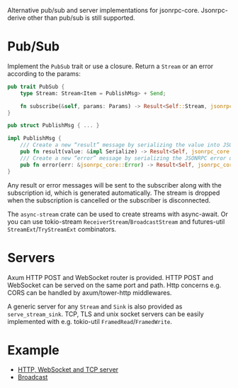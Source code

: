 Alternative pub/sub and server implementations for jsonrpc-core. Jsonrpc-derive
other than pub/sub is still supported.

# Pub/Sub

Implement the `PubSub` trait or use a closure. Return a `Stream` or an error
according to the params:

```rust
pub trait PubSub {
    type Stream: Stream<Item = PublishMsg> + Send;

    fn subscribe(&self, params: Params) -> Result<Self::Stream, jsonrpc_core::Error>;
}

pub struct PublishMsg { ... }

impl PublishMsg {
    /// Create a new “result” message by serializing the value into JSON.
    pub fn result(value: &impl Serialize) -> Result<Self, jsonrpc_core::serde_json::Error>;
    /// Create a new “error” message by serializing the JSONRPC error object.
    pub fn error(err: &jsonrpc_core::Error) -> Result<Self, jsonrpc_core::serde_json::Error>;
}
```

Any result or error messages will be sent to the subscriber along with the
subscription id, which is generated automatically. The stream is dropped when
the subscription is cancelled or the subscriber is disconnected.

The `async-stream` crate can be used to create streams with async-await. Or you
can use tokio-stream `ReceiverStream`/`BroadcastStream` and futures-util
`StreamExt`/`TryStreamExt` combinators.

# Servers

Axum HTTP POST and WebSocket router is provided. HTTP POST and WebSocket can be
served on the same port and path. Http concerns e.g. CORS can be handled by
axum/tower-http middlewares.

A generic server for any `Stream` and `Sink` is also provided as
`serve_stream_sink`. TCP, TLS and unix socket servers can be easily implemented
with e.g. tokio-util `FramedRead`/`FramedWrite`.

# Example

- [HTTP, WebSocket and TCP server](examples/server.rs)
- [Broadcast](examples/broadcast.rs)
